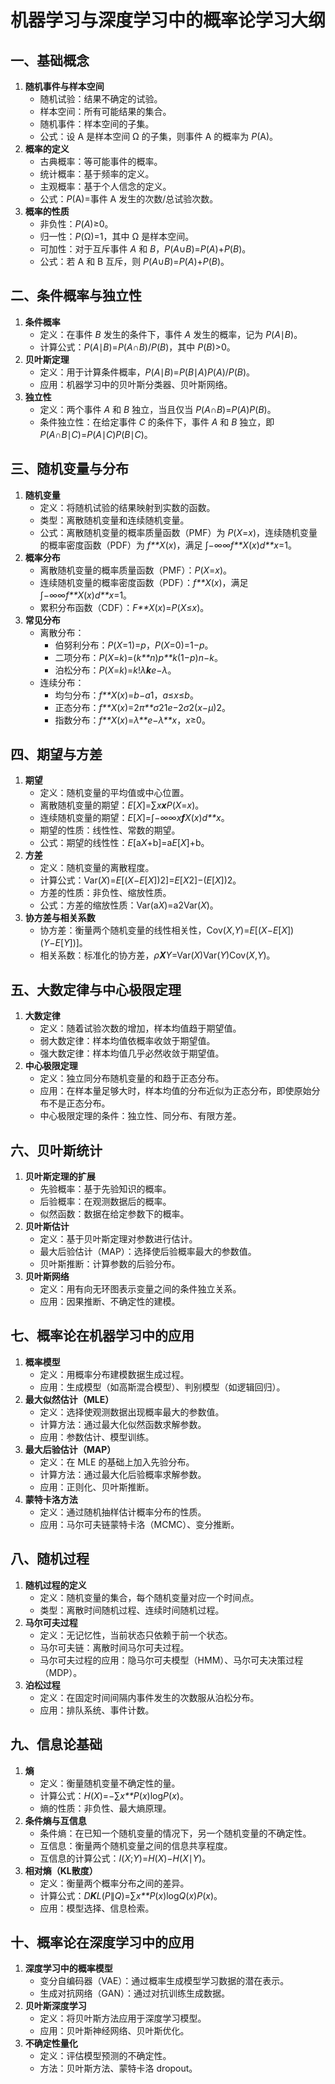 # 机器学习与深度学习中的概率论学习大纲

## 一、基础概念

1. **随机事件与样本空间**
   - 随机试验：结果不确定的试验。
   - 样本空间：所有可能结果的集合。
   - 随机事件：样本空间的子集。
   - 公式：设 A 是样本空间 Ω 的子集，则事件 A 的概率为 *P*(A)。
2. **概率的定义**
   - 古典概率：等可能事件的概率。
   - 统计概率：基于频率的定义。
   - 主观概率：基于个人信念的定义。
   - 公式：*P*(A)=事件 A 发生的次数/总试验次数。
3. **概率的性质**
   - 非负性：*P*(*A*)≥0。
   - 归一性：*P*(Ω)=1，其中 Ω 是样本空间。
   - 可加性：对于互斥事件 *A* 和 *B*，*P*(*A*∪*B*)=*P*(*A*)+*P*(*B*)。
   - 公式：若 A 和 B 互斥，则 *P*(*A*∪*B*)=*P*(*A*)+*P*(*B*)。

## 二、条件概率与独立性

1. **条件概率**
   - 定义：在事件 *B* 发生的条件下，事件 *A* 发生的概率，记为 *P*(*A*∣*B*)。
   - 计算公式：*P*(*A*∣*B*)=*P*(*A*∩*B*)/*P*(*B*)，其中 *P*(*B*)>0。
2. **贝叶斯定理**
   - 定义：用于计算条件概率，*P*(*A*∣*B*)=*P*(*B*∣*A*)*P*(*A*)/*P*(*B*)。
   - 应用：机器学习中的贝叶斯分类器、贝叶斯网络。
3. **独立性**
   - 定义：两个事件 *A* 和 *B* 独立，当且仅当 *P*(*A*∩*B*)=*P*(*A*)*P*(*B*)。
   - 条件独立性：在给定事件 *C* 的条件下，事件 *A* 和 *B* 独立，即 *P*(*A*∩*B*∣*C*)=*P*(*A*∣*C*)*P*(*B*∣*C*)。

## 三、随机变量与分布

1. **随机变量**
   - 定义：将随机试验的结果映射到实数的函数。
   - 类型：离散随机变量和连续随机变量。
   - 公式：离散随机变量的概率质量函数（PMF）为 *P*(*X*=*x*)，连续随机变量的概率密度函数（PDF）为 *f**X*(*x*)，满足 ∫−∞∞*f**X*(*x*)*d**x*=1。
2. **概率分布**
   - 离散随机变量的概率质量函数（PMF）：*P*(*X*=*x*)。
   - 连续随机变量的概率密度函数（PDF）：*f**X*(*x*)，满足 ∫−∞∞*f**X*(*x*)*d**x*=1。
   - 累积分布函数（CDF）：*F**X*(*x*)=*P*(*X*≤*x*)。
3. **常见分布**
   - 离散分布：
     - 伯努利分布：*P*(*X*=1)=*p*，*P*(*X*=0)=1−*p*。
     - 二项分布：*P*(*X*=*k*)=(*k**n*)*p**k*(1−*p*)*n*−*k*。
     - 泊松分布：*P*(*X*=*k*)=*k*!*λ**k**e*−*λ*。
   - 连续分布：
     - 均匀分布：*f**X*(*x*)=*b*−*a*1，*a*≤*x*≤*b*。
     - 正态分布：*f**X*(*x*)=2*π**σ*21*e*−2*σ*2(*x*−*μ*)2。
     - 指数分布：*f**X*(*x*)=*λ**e*−*λ**x*，*x*≥0。

## 四、期望与方差

1. **期望**
   - 定义：随机变量的平均值或中心位置。
   - 离散随机变量的期望：*E*[*X*]=∑*x**x**P*(*X*=*x*)。
   - 连续随机变量的期望：*E*[*X*]=∫−∞∞*x**f**X*(*x*)*d**x*。
   - 期望的性质：线性性、常数的期望。
   - 公式：期望的线性性：*E*[a*X*+b]=a*E*[*X*]+b。
2. **方差**
   - 定义：随机变量的离散程度。
   - 计算公式：Var(*X*)=*E*[(*X*−*E*[*X*])2]=*E*[*X*2]−(*E*[*X*])2。
   - 方差的性质：非负性、缩放性质。
   - 公式：方差的缩放性质：Var(a*X*)=a2Var(*X*)。
3. **协方差与相关系数**
   - 协方差：衡量两个随机变量的线性相关性，Cov(*X*,*Y*)=*E*[(*X*−*E*[*X*])(*Y*−*E*[*Y*])]。
   - 相关系数：标准化的协方差，*ρ**X**Y*=Var(*X*)Var(*Y*)Cov(*X*,*Y*)。

## 五、大数定律与中心极限定理

1. **大数定律**
   - 定义：随着试验次数的增加，样本均值趋于期望值。
   - 弱大数定律：样本均值依概率收敛于期望值。
   - 强大数定律：样本均值几乎必然收敛于期望值。
2. **中心极限定理**
   - 定义：独立同分布随机变量的和趋于正态分布。
   - 应用：在样本量足够大时，样本均值的分布近似为正态分布，即使原始分布不是正态分布。
   - 中心极限定理的条件：独立性、同分布、有限方差。

## 六、贝叶斯统计

1. **贝叶斯定理的扩展**
   - 先验概率：基于先验知识的概率。
   - 后验概率：在观测数据后的概率。
   - 似然函数：数据在给定参数下的概率。
2. **贝叶斯估计**
   - 定义：基于贝叶斯定理对参数进行估计。
   - 最大后验估计（MAP）：选择使后验概率最大的参数值。
   - 贝叶斯推断：计算参数的后验分布。
3. **贝叶斯网络**
   - 定义：用有向无环图表示变量之间的条件独立关系。
   - 应用：因果推断、不确定性的建模。

## 七、概率论在机器学习中的应用

1. **概率模型**
   - 定义：用概率分布建模数据生成过程。
   - 应用：生成模型（如高斯混合模型）、判别模型（如逻辑回归）。
2. **最大似然估计（MLE）**
   - 定义：选择使观测数据出现概率最大的参数值。
   - 计算方法：通过最大化似然函数求解参数。
   - 应用：参数估计、模型训练。
3. **最大后验估计（MAP）**
   - 定义：在 MLE 的基础上加入先验分布。
   - 计算方法：通过最大化后验概率求解参数。
   - 应用：正则化、贝叶斯推断。
4. **蒙特卡洛方法**
   - 定义：通过随机抽样估计概率分布的性质。
   - 应用：马尔可夫链蒙特卡洛（MCMC）、变分推断。

## 八、随机过程

1. **随机过程的定义**
   - 定义：随机变量的集合，每个随机变量对应一个时间点。
   - 类型：离散时间随机过程、连续时间随机过程。
2. **马尔可夫过程**
   - 定义：无记忆性，当前状态只依赖于前一个状态。
   - 马尔可夫链：离散时间马尔可夫过程。
   - 马尔可夫过程的应用：隐马尔可夫模型（HMM）、马尔可夫决策过程（MDP）。
3. **泊松过程**
   - 定义：在固定时间间隔内事件发生的次数服从泊松分布。
   - 应用：排队系统、事件计数。

## 九、信息论基础

1. **熵**
   - 定义：衡量随机变量不确定性的量。
   - 计算公式：*H*(*X*)=−∑*x**P*(*x*)log*P*(*x*)。
   - 熵的性质：非负性、最大熵原理。
2. **条件熵与互信息**
   - 条件熵：在已知一个随机变量的情况下，另一个随机变量的不确定性。
   - 互信息：衡量两个随机变量之间的信息共享程度。
   - 互信息的计算公式：*I*(*X*;*Y*)=*H*(*X*)−*H*(*X*∣*Y*)。
3. **相对熵（KL散度）**
   - 定义：衡量两个概率分布之间的差异。
   - 计算公式：*D**K**L*(*P*∥*Q*)=∑*x**P*(*x*)log*Q*(*x*)*P*(*x*)。
   - 应用：模型选择、信息检索。

## 十、概率论在深度学习中的应用

1. **深度学习中的概率模型**
   - 变分自编码器（VAE）：通过概率生成模型学习数据的潜在表示。
   - 生成对抗网络（GAN）：通过对抗训练生成数据。
2. **贝叶斯深度学习**
   - 定义：将贝叶斯方法应用于深度学习模型。
   - 应用：贝叶斯神经网络、贝叶斯优化。
3. **不确定性量化**
   - 定义：评估模型预测的不确定性。
   - 方法：贝叶斯方法、蒙特卡洛 dropout。

